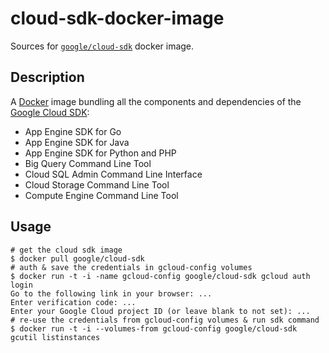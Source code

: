 cloud-sdk-docker-image
======================

Sources for [`google/cloud-sdk`](https://index.docker.io/u/google/cloud-sdk/) docker image.

## Description

A [Docker](https://docker.io) image bundling all the components and dependencies of the [Google Cloud SDK](https://developers.google.com/cloud/sdk/):
- App Engine SDK for Go
- App Engine SDK for Java
- App Engine SDK for Python and PHP
- Big Query Command Line Tool 
- Cloud SQL Admin Command Line Interface
- Cloud Storage Command Line Tool 
- Compute Engine Command Line Tool

## Usage

    # get the cloud sdk image
    $ docker pull google/cloud-sdk
    # auth & save the credentials in gcloud-config volumes
    $ docker run -t -i -name gcloud-config google/cloud-sdk gcloud auth login
    Go to the following link in your browser: ...
    Enter verification code: ...
    Enter your Google Cloud project ID (or leave blank to not set): ...
    # re-use the credentials from gcloud-config volumes & run sdk command
    $ docker run -t -i --volumes-from gcloud-config google/cloud-sdk gcutil listinstances
